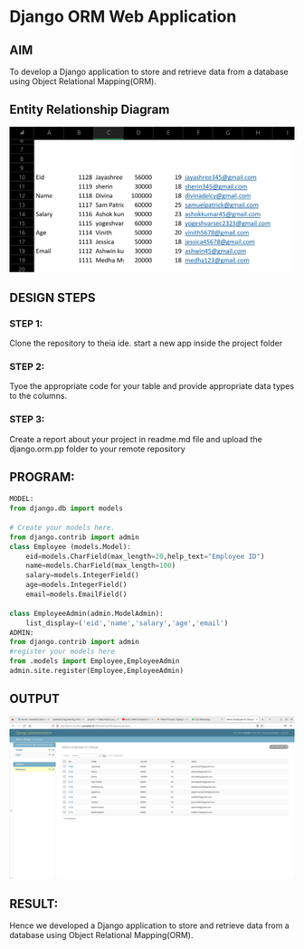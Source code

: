 # Django ORM Web Application

## AIM
To develop a Django application to store and retrieve data from a database using Object Relational Mapping(ORM).

## Entity Relationship Diagram
![output](/index.png)

## DESIGN STEPS
### STEP 1:
Clone the repository to theia ide. start a new app inside the project folder



### STEP 2:
Tyoe the appropriate code for your table and provide appropriate data types to the columns.



### STEP 3:

Create a report about your project in readme.md file and upload the django.orm.pp folder to your remote repository

## PROGRAM:
```py
MODEL:
from django.db import models

# Create your models here.
from django.contrib import admin
class Employee (models.Model):
    eid=models.CharField(max_length=20,help_text="Employee ID")
    name=models.CharField(max_length=100)
    salary=models.IntegerField()
    age=models.IntegerField()
    email=models.EmailField()

class EmployeeAdmin(admin.ModelAdmin):
    list_display=('eid','name','salary','age','email') 
ADMIN:
from django.contrib import admin
#register your models here 
from .models import Employee,EmployeeAdmin
admin.site.register(Employee,EmployeeAdmin)
```

## OUTPUT
![output](/out.png)

## RESULT:
Hence we developed a Django application to store and retrieve data from a database using Object Relational Mapping(ORM).
